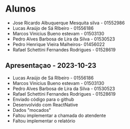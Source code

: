 # Alunos

* Jose Ricardo Albuquerque Mesquita silva - 01552986
* Lucas Araújo de Sá RIbeiro - 01556186
* Marcos Vinicius Bueno estevam - 01503130
* Pedro Alves Barbosa de Lira da Silva - 01530523
* Pedro Henrique Vieira Malheiros- 01456022
* Rafael Schettini Fernandes Rodrigues - 01528619

## Apresentaçao - 2023-10-23

* Lucas Araújo de Sá RIbeiro - 01556186
* Marcos Vinicius Bueno estevam - 01503130
* Pedro Alves Barbosa de Lira da Silva - 01530523
* Rafael Schettini Fernandes Rodrigues - 01528619
* Enviado código para o github
* Desenvolvido com ReactNative
* Dados "mocados"
* Faltou implementar a chamada do atendente
* Faltou implementar o relatório
